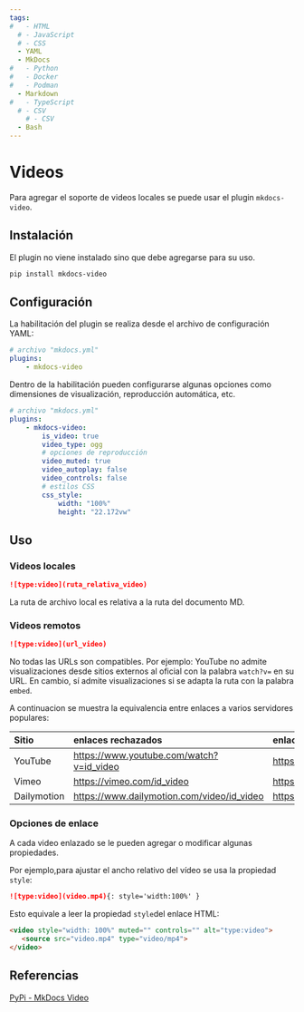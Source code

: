 ```yaml
---
tags:
#   - HTML
  # - JavaScript
  # - CSS
  - YAML
  - MkDocs
#   - Python
#   - Docker
#   - Podman
  - Markdown
#   - TypeScript
  # - CSV
    # - CSV
  - Bash
---
```


# Videos






Para agregar el soporte de videos locales se puede usar el plugin `mkdocs-video`.


## Instalación


El plugin no viene instalado sino que debe agregarse para su uso.

``` bash title="Instalacion de plugin"
pip install mkdocs-video
```


## Configuración

La habilitación del plugin se realiza desde el archivo de configuración YAML:

``` yaml title="Habilitación básica"
# archivo "mkdocs.yml"
plugins:
    - mkdocs-video
```

Dentro de la habilitación pueden configurarse algunas opciones como dimensiones de visualización, reproducción automática, etc.


``` yaml title="Habilitación y configuración"
# archivo "mkdocs.yml"
plugins:
    - mkdocs-video:
        is_video: true
        video_type: ogg
        # opciones de reproducción
        video_muted: true
        video_autoplay: false
        video_controls: false
        # estilos CSS
        css_style:
            width: "100%"
            height: "22.172vw"
```


## Uso





### Videos locales


```md title="Video local"
![type:video](ruta_relativa_video)
```


La ruta de archivo local es relativa a la ruta del documento MD.



### Videos remotos


```md title="Video remoto"
![type:video](url_video)
```



No todas las URLs son compatibles. 
Por ejemplo: YouTube no admite visualizaciones desde sitios externos al oficial con la palabra `watch?v=` en su URL. 
En cambio, sí admite visualizaciones si se adapta la ruta con la palabra `embed`.

A continuacion se muestra la equivalencia entre enlaces a varios servidores populares:


|Sitio|enlaces rechazados |enlaces admitidos|
|:----|:---|:----|
|YouTube|https://www.youtube.com/watch?v=id_video|https://www.youtube.com/embed/id_video|
|Vimeo|https://vimeo.com/id_video|https://player.vimeo.com/video/id_video|
|Dailymotion|https://www.dailymotion.com/video/id_video|https://www.dailymotion.com/embed/video/id_video|


### Opciones de enlace


A cada video enlazado se le pueden agregar o modificar algunas propiedades.

Por ejemplo,para ajustar el ancho relativo del vídeo se usa la propiedad `style`:

```md title="Estilo - ancho relativo"
![type:video](video.mp4){: style='width:100%' }
```

Esto equivale a leer la propiedad `style`del enlace HTML:

``` html  title="Estilo - equivalente HTML"
<video style="width: 100%" muted="" controls="" alt="type:video">
   <source src="video.mp4" type="video/mp4">
</video>
```




## Referencias


[PyPi - MkDocs Video](https://pypi.org/project/mkdocs-video/)